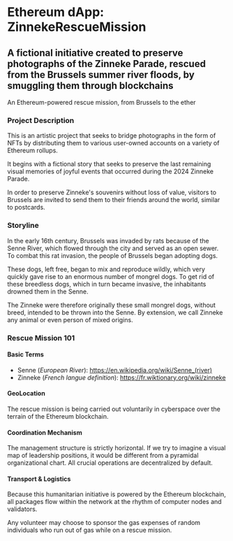 # Ethereum dApp: ZinnekeRescueMission

## A fictional initiative created to preserve photographs of the Zinneke Parade, rescued from the Brussels summer river floods, by smuggling them through blockchains

An Ethereum-powered rescue mission, from Brussels to the ether

### Project Description

This is an artistic project that seeks to bridge photographs in the form of NFTs by distributing them to various user-owned accounts on a variety of Ethereum rollups.  

It begins with a fictional story that seeks to preserve the last remaining visual memories of joyful events that occurred during the 2024 Zinneke Parade.  

In order to preserve Zinneke's souvenirs without loss of value, visitors to Brussels are invited to send them to their friends around the world, similar to postcards.  

### Storyline

In the early 16th century, Brussels was invaded by rats because of the Senne River, which flowed through the city and served as an open sewer. To combat this rat invasion, the people of Brussels began adopting dogs.

These dogs, left free, began to mix and reproduce wildly, which very quickly gave rise to an enormous number of mongrel dogs. To get rid of these breedless dogs, which in turn became invasive, the inhabitants drowned them in the Senne.

The Zinneke were therefore originally these small mongrel dogs, without breed, intended to be thrown into the Senne. By extension, we call Zinneke any animal or even person of mixed origins.

### Rescue Mission 101  

#### Basic Terms

- Senne (_European River_): https://en.wikipedia.org/wiki/Senne_(river)  
- Zinneke (_French langue definition_): https://fr.wiktionary.org/wiki/zinneke   

#### GeoLocation

The rescue mission is being carried out voluntarily in cyberspace over the terrain of the Ethereum blockchain.

#### Coordination Mechanism  

The management structure is strictly horizontal.
If we try to imagine a visual map of leadership positions, it would be different from a pyramidal organizational chart.
All crucial operations are decentralized by default.

#### Transport & Logistics

Because this humanitarian initiative is powered by the Ethereum blockchain, all packages flow within the network at the rhythm of computer nodes and validators.

Any volunteer may choose to sponsor the gas expenses of random individuals who run out of gas while on a rescue mission.
